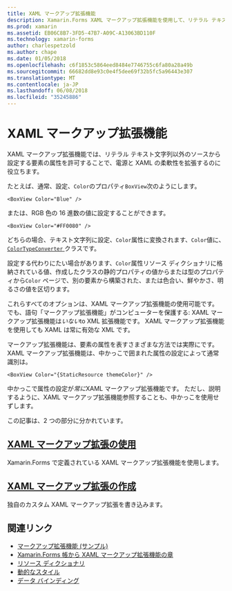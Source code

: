 ```yaml
---
title: XAML マークアップ拡張機能
description: Xamarin.Forms XAML マークアップ拡張機能を使用して、リテラル テキスト文字列以外のソースから設定する要素の属性を許可することで、電源と XAML の柔軟性を拡張する方法を説明します。
ms.prod: xamarin
ms.assetid: EB06C8B7-3FD5-47B7-A09C-A13063BD110F
ms.technology: xamarin-forms
author: charlespetzold
ms.author: chape
ms.date: 01/05/2018
ms.openlocfilehash: c6f1853c5864eed8484e7746755c6fa80a28a49b
ms.sourcegitcommit: 66682dd8e93c0e4f5dee69f32b5fc5a96443e307
ms.translationtype: MT
ms.contentlocale: ja-JP
ms.lasthandoff: 06/08/2018
ms.locfileid: "35245886"
---
```

# <a name="xaml-markup-extensions"></a>XAML マークアップ拡張機能

XAML マークアップ拡張機能では、リテラル テキスト文字列以外のソースから設定する要素の属性を許可することで、電源と XAML の柔軟性を拡張するのに役立ちます。

たとえば、通常、設定、`Color`のプロパティ`BoxView`次のようにします。

```xaml
<BoxView Color="Blue" />
```

または、RGB 色の 16 進数の値に設定することができます。

```xaml
<BoxView Color="#FF0080" />
```

どちらの場合、テキスト文字列に設定、`Color`属性に変換されます、`Color`値に、 [ `ColorTypeConverter` ](https://developer.xamarin.com/api/type/Xamarin.Forms.ColorTypeConverter/)クラスです。

設定する代わりにたい場合があります、`Color`属性リソース ディクショナリに格納されている値、作成したクラスの静的プロパティの値からまたは型のプロパティから`Color` ページで、別の要素から構築された、または色合い、鮮やかさ、明るさの値を区切ります。

これらすべてのオプションは、XAML マークアップ拡張機能の使用可能です。 でも、語句「マークアップ拡張機能」がコンピューターを保護する: XAML マークアップ拡張機能は*いない*to XML 拡張機能です。 XAML マークアップ拡張機能を使用しても XAML は常に有効な XML です。

マークアップ拡張機能は、要素の属性を表すさまざまな方法では実際にです。 XAML マークアップ拡張機能は、中かっこで囲まれた属性の設定によって通常識別は。

```xaml
<BoxView Color="{StaticResource themeColor}" />
```

中かっこで属性の設定が*常に*XAML マークアップ拡張機能です。 ただし、説明するように、XAML マークアップ拡張機能参照することも、中かっこを使用せずします。

この記事は、2 つの部分に分かれています。

## <a name="consuming-xaml-markup-extensionsconsumingmd"></a>[XAML マークアップ拡張の使用](consuming.md)  

Xamarin.Forms で定義されている XAML マークアップ拡張機能を使用します。

## <a name="creating-xaml-markup-extensionscreatingmd"></a>[XAML マークアップ拡張の作成](creating.md)

独自のカスタム XAML マークアップ拡張を書き込みます。



## <a name="related-links"></a>関連リンク

- [マークアップ拡張機能 (サンプル)](https://developer.xamarin.com/samples/xamarin-forms/XAML/MarkupExtensions/)
- [Xamarin.Forms 帳から XAML マークアップ拡張機能の章](~/xamarin-forms/creating-mobile-apps-xamarin-forms/summaries/chapter10.md)
- [リソース ディクショナリ](~/xamarin-forms/xaml/resource-dictionaries.md)
- [動的なスタイル](~/xamarin-forms/user-interface/styles/dynamic.md)
- [データ バインディング](~/xamarin-forms/app-fundamentals/data-binding/index.md)
